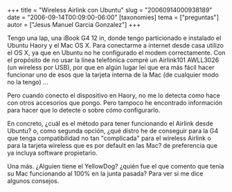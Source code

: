 +++
title = "Wireless Airlink con Ubuntu"
slug = "20060914000938189"
date = "2006-09-14T00:09:00-06:00"
[taxonomies]
tema = ["preguntas"]
autor = ["Jesus Manuel Garcia Gonzalez"]
+++

Tengo una lap, una iBook G4 12 in, donde tengo particionado e instalado
el Ubuntu Haory y el Mac OS X. Para conectarme a internet desde casa
utilizo el OS X, ya que en Ubuntu no he configurado el modem
correctamente. Con el propósito de no usar la línea telefónica compré un
Airlink101 AWLL3026 (un wireless por USB), por que en algún lugar leí
que era más fácil hacer funcionar uno de esos que la tarjeta interna de
la Mac (de cualquier modo no la tengo) …

<!-- more -->
Pero cuando conecto el dispositivo en Haory, no me lo detecta como hace
con otros accesorios que pongo. Pero tampoco he encontrado información
para hacer que lo detecte o sobre cómo configurarlo.

En concreto, ¿cuál es el método para tener funcionando el Airlink desde
Ubuntu? o, como segunda opción, ¿qué distro he de conseguir para la G4
que tenga compatibilidad no tan "complicada" para el wireless Airlink o
para la tarjeta wireless que es por default en las Mac? de preferencia
que ya incluya software propietario.

Una más. ¿Alguien tiene el YellowDog? ¿quién fue el que comento que
tenía su Mac funcionando al 100% en la junta pasada? Para ver si me dice
algunos consejos.

